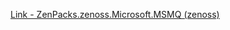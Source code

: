 [Link - ZenPacks.zenoss.Microsoft.MSMQ (zenoss)](https://github.com/zenoss/ZenPacks.zenoss.Microsoft.MSMQ)
